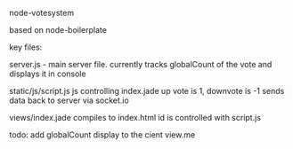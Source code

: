 node-votesystem

based on node-boilerplate

key files:

server.js - main server file.
currently tracks globalCount of the vote and displays it in console

static/js/script.js
js controlling index.jade
up vote is 1, downvote is -1
sends data back to server via socket.io

views/index.jade
compiles to index.html
id is controlled with script.js

todo:
add globalCount display to the cient view.me